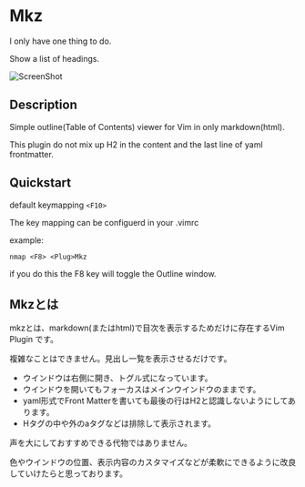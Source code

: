 # Mkz

I only have one thing to do.

Show a list of headings.

![ScreenShot](https://i.imgur.com/Tvrpbs2.png)

## Description

Simple outline(Table of Contents) viewer for Vim in only markdown(html).

This plugin do not mix up H2 in the content and the last line of yaml frontmatter.

## Quickstart

default keymapping `<F10>`

The key mapping can be configuerd in your .vimrc

example:
```vim
nmap <F8> <Plug>Mkz
```
if you do this the F8 key will toggle the Outline window.

## Mkzとは

mkzとは、markdown(またはhtml)で目次を表示するためだけに存在するVim Plugin です。

複雑なことはできません。見出し一覧を表示させるだけです。

- ウインドウは右側に開き、トグル式になっています。
- ウインドウを開いてもフォーカスはメインウインドウのままです。
- yaml形式でFront Matterを書いても最後の行はH2と認識しないようにしてあります。
- Hタグの中や外のaタグなどは排除して表示されます。

声を大にしておすすめできる代物ではありません。

色やウインドウの位置、表示内容のカスタマイズなどが柔軟にできるように改良していけたらと思っております。
